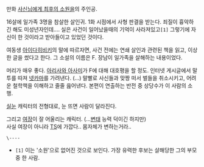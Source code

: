 만화 [사신님에게 최후의 소원을](%EC%82%AC%EC%8B%A0%EB%8B%98%EC%97%90%EA%B2%8C%20%EC%B5%9C%ED%9B%84%EC%9D%98%20%EC%86%8C%EC%9B%90%EC%9D%84.md)의 주인공.

16살에 일가족 3명을 참살한 살인귀. 1화 시점에서 사형 판결을 받는다. 죄질이 흉악하긴 해도 미성년자인데.... 실은 사건이 일어났을때의
기억이 사라져있고`[1]` 그렇기에 자신이 한 것이라고 받아들이고 있었던 것이다.

여동생 [아이다히비키](%EC%95%84%EC%9D%B4%EB%8B%A4%20%ED%9E%88%EB%B9%84%ED%82%A4.md)의 말에
따르자면, 사건 전에는 연쇄 살인과 관련된 책을 읽고, 이상한 글을 썼다고 한다. 그 소설의 이름은 F. 장남이 일가족을 살해하는
내용이었다.

머리가 매우 좋다. [아리사와 아사미](%EC%95%84%EB%A6%AC%EC%82%AC%EC%99%80%20%EC%95%84%EC%82%AC%EB%AF%B8.md)가 F에 대해 대호평을 할 정도. 인터넷 게시글에서 말투를 따져
[넷카마](%EB%84%B7%EC%B9%B4%EB%A7%88.md)를 가려낸다. (...) 말빨로 사신들과 맞짱 떠서 벌들을
취소시키고, 어려운 철학책을 이해하고 줄줄 읊어낸다. 본편이 연출하는 반전 중 상당수가 이 사람의 소행.

[실눈](%EC%8B%A4%EB%88%88.md) 캐릭터의 전형대로, 눈 뜨면 사람이 달라진다.

그리고 [여장](%EC%97%AC%EC%9E%A5.md)이 잘 어울리는 캐릭터.
(...[변태](%EB%B3%80%ED%83%9C.md) 능력 덕이긴 하지만)  
사실 여장이 아니라 [TS](TS.md)에 가깝다.. 몸자체가 변하는거라..

`\----`

  * `[1]` 이는 '소원'으로 없어진 것으로 보인다. 가장 유력한 후보는 살해당한 그의 부모 중 한 사람.

